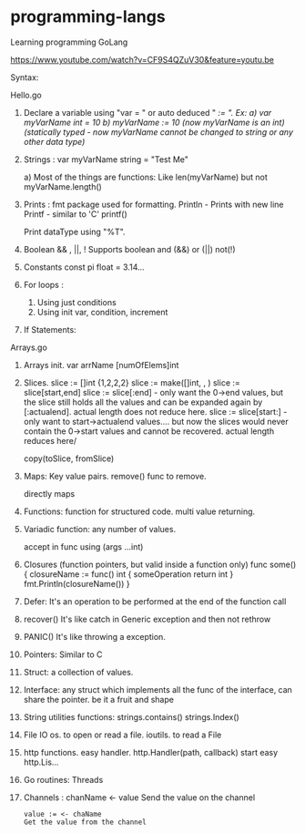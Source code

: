 # programming-langs
Learning programming GoLang

https://www.youtube.com/watch?v=CF9S4QZuV30&feature=youtu.be

Syntax: 

Hello.go 

1) Declare a variable using "var <var-name> <var-type> = <value>" or auto deduced "<var> := <value>". 
Ex: a) var myVarName int = 10
    b) myVarName := 10 (now myVarName is an int) (statically typed - now myVarName cannot be changed to string or any other data type)

2) Strings :
    var myVarName string = "Test Me"

    a) Most of the things are functions:
    Like len(myVarName) but not myVarName.length()

3) Prints : 
    fmt package used for formatting.
    Println - Prints with new line
    Printf - similar to 'C' printf()

    Print dataType using "%T".

4) Boolean && , ||, !
    Supports boolean and (&&) or (||) not(!)

5) Constants
    const pi float = 3.14...

6) For loops :
    1) Using just conditions
    2) Using init var, condition, increment

7) If Statements: 

Arrays.go

1) Arrays init.
    var arrName [numOfElems]int

2) Slices.
    slice := []int {1,2,2,2}
    slice := make([]int, <default>, <size>)
    slice := slice[start,end]
    slice := slice[:end] - only want the 0->end values, but the slice still holds all the values and can be expanded again by [:actualend]. actual length does not reduce here.
    <to find len of slice vs actual internal size.>
    slice := slice[start:] - only want to start->actualend values.... but now the slices would never contain the 0->start values and cannot be recovered. actual length reduces here/

    copy(toSlice, fromSlice)

3) Maps:
    Key value pairs.
    remove() func to remove.

    directly maps

4) Functions:
    function for structured code.
    multi value returning.

5) Variadic function:
    any number of values.

    accept in func using (args ...int)

5) Closures (function pointers, but valid inside a function only)
    func some() {
        closureName := func() int {
            someOperation
            return int
        }
        fmt.Println(closureName())
    }

6) Defer:
    It's an operation to be performed at the end of the function call

7) recover()
    It's like catch in Generic exception and then not rethrow

8) PANIC() 
    It's like throwing a exception.

9) Pointers:
    Similar to C

10) Struct:
    a collection of values.

11) Interface:
    any struct which implements all the func of the interface, can share the pointer.
    be it a fruit and shape

12) String utilities functions:
    strings.contains()
    strings.Index()

13) File IO
    os.<functions> to open or read a file.
    ioutils.<functions> to read a File

14) http functions.
    easy handler. http.Handler(path, callback)
    start easy http.Lis...

15) Go routines:
    Threads

16) Channels :
        chanName <- value
        Send the value on the channel

        value := <- chaName
        Get the value from the channel
